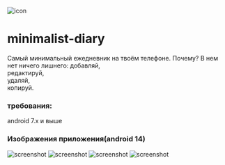 ![icon](https://raw.githubusercontent.com/yarchefis/minimalist-diary/main/img/ic_launcher.png)
# minimalist-diary
Самый минимальный ежедневник на твоём телефоне.
Почему?
В нем нет ничего лишнего:
    добавляй,  
    редактируй,  
    удаляй,  
    копируй.  
### требования:
android 7.x и выше


### Изображения приложения(android 14)
![screenshot](https://raw.githubusercontent.com/yarchefis/minimalist-diary/main/img/1.png)
![screenshot](https://raw.githubusercontent.com/yarchefis/minimalist-diary/main/img/2.png)
![screenshot](https://raw.githubusercontent.com/yarchefis/minimalist-diary/main/img/3.png)
![screenshot](https://raw.githubusercontent.com/yarchefis/minimalist-diary/main/img/4.png)
